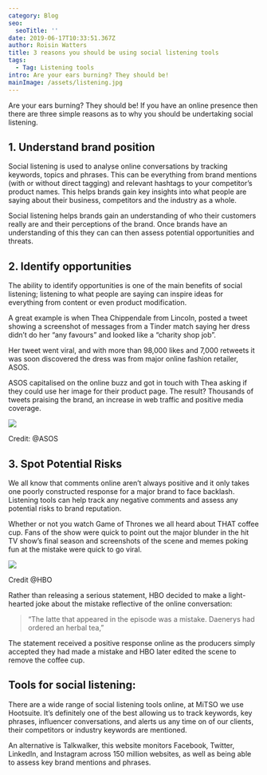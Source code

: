```yaml
---
category: Blog
seo:
  seoTitle: ''
date: 2019-06-17T10:33:51.367Z
author: Roisin Watters
title: 3 reasons you should be using social listening tools
tags:
  - Tag: Listening tools
intro: Are your ears burning? They should be!
mainImage: /assets/listening.jpg
---
```

Are your ears burning? They should be! If you have an online presence then there are three simple reasons as to why you should be undertaking social listening.

## 1.	Understand brand position

Social listening is used to analyse online conversations by tracking keywords, topics and phrases. This can be everything from brand mentions (with or without direct tagging) and relevant hashtags to your competitor’s product names. This helps brands gain key insights into what people are saying about their business, competitors and the industry as a whole.

Social listening helps brands gain an understanding of who their customers really are and their perceptions of the brand. Once brands have an understanding of this they can can then assess potential opportunities and threats.

## 2.	Identify opportunities

The ability to identify opportunities is one of the main benefits of social listening; listening to what people are saying can inspire ideas for everything from content or even product modification. 

A great example is when Thea Chippendale from Lincoln, posted a tweet showing a screenshot of  messages from a Tinder match saying her dress didn’t do her “any favours” and looked like a “charity shop job”.

Her tweet went viral, and with more than 98,000 likes and 7,000 retweets it was soon discovered the dress was from major online fashion retailer, ASOS. 

ASOS capitalised on the online buzz and got in touch with Thea asking if they could use her image for their product page. The result? Thousands of tweets praising the brand, an increase in web traffic and positive media coverage.

![](/assets/asos.jpg)

Credit: @ASOS

## 3.	Spot Potential Risks

We all know that comments online aren’t always positive and it only takes one poorly constructed response for a major brand to face backlash. Listening tools can help track any negative comments and assess any potential risks to brand reputation. 

Whether or not you watch Game of Thrones we all heard about THAT coffee cup. Fans of the show were quick to point out the major blunder in the hit TV show’s final season and screenshots of the scene and memes poking fun at the mistake were quick to go viral. 

![](/assets/game-of-thrones-starbucks-coffee-cup.jpg)

Credit @HBO

Rather than releasing a serious statement, HBO decided to make a light-hearted joke about the mistake reflective of the online conversation:

> “The latte that appeared in the episode was a mistake. Daenerys had ordered an herbal tea,”

The statement received a positive response online as the producers simply accepted they had made a mistake and HBO later edited the scene to remove the coffee cup. 

## Tools for social listening:

There are a wide range of social listening tools online, at MiTSO we use Hootsuite. It’s definitely one of the best allowing us to track keywords, key phrases, influencer conversations, and alerts us  any time on of our clients, their competitors or  industry keywords are mentioned.

An alternative is Talkwalker, this website monitors Facebook, Twitter, LinkedIn, and Instagram across 150 million websites, as well as being able to assess key brand mentions and phrases.
